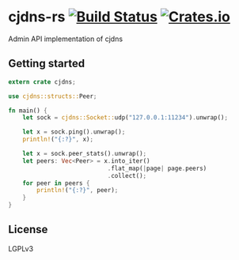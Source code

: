 # cjdns-rs [![Build Status](https://travis-ci.org/kpcyrd/cjdns-rs.svg?branch=master)](https://travis-ci.org/kpcyrd/cjdns-rs) [![Crates.io](https://img.shields.io/crates/v/cjdns.svg)](https://crates.io/crates/cjdns)

Admin API implementation of cjdns

## Getting started

```rust
extern crate cjdns;

use cjdns::structs::Peer;

fn main() {
    let sock = cjdns::Socket::udp("127.0.0.1:11234").unwrap();

    let x = sock.ping().unwrap();
    println!("{:?}", x);

    let x = sock.peer_stats().unwrap();
    let peers: Vec<Peer> = x.into_iter()
                            .flat_map(|page| page.peers)
                            .collect();
    for peer in peers {
        println!("{:?}", peer);
    }
}
```

## License

LGPLv3

